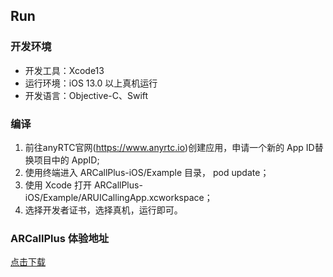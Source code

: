 ## Run

### 开发环境
- 开发工具：Xcode13
- 运行环境：iOS 13.0 以上真机运行
- 开发语言：Objective-C、Swift

### 编译
1. 前往anyRTC官网(https://www.anyrtc.io)创建应用，申请一个新的 App ID替换项目中的 AppID;
2. 使用终端进入 ARCallPlus-iOS/Example 目录， pod update；
3. 使用 Xcode 打开 ARCallPlus-iOS/Example/ARUICallingApp.xcworkspace；
4. 选择开发者证书，选择真机，运行即可。

### ARCallPlus 体验地址

[点击下载](https://apps.apple.com/cn/app/arcallplus/id1613852992)
